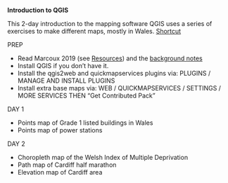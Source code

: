 **Introduction to QGIS**

This 2-day introduction to the mapping software QGIS uses a series of exercises to make different maps, mostly in Wales. [Shortcut](bit.ly/jomec_qgis)

PREP
- Read Marcoux 2019 (see [Resources](https://github.com/aodhanlutetiae/QGIS/blob/main/resources.md)) and the [background notes](https://github.com/aodhanlutetiae/QGIS/blob/main/background.md)
- Install QGIS if you don’t have it. 
- Install the qgis2web and quickmapservices plugins via: PLUGINS / MANAGE AND INSTALL PLUGINS
- Install extra base maps via: WEB / QUICKMAPSERVICES / SETTINGS / MORE SERVICES THEN “Get Contributed Pack”

DAY 1
- Points map of Grade 1 listed buildings in Wales
- Points map of power stations

DAY 2
- Choropleth map of the Welsh Index of Multiple Deprivation
- Path map of Cardiff half marathon
- Elevation map of Cardiff area
